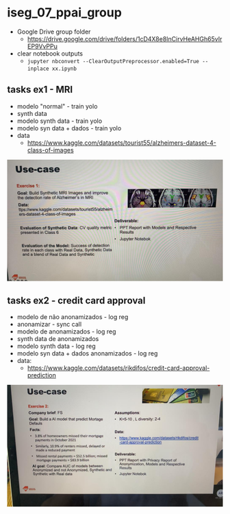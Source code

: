 # iseg_07_ppai_group

- Google Drive group folder
  - https://drive.google.com/drive/folders/1cD4X8e8InCirvHeAHGh65vIrEP9VvPPu
- clear notebook outputs
  - `jupyter nbconvert --ClearOutputPreprocessor.enabled=True --inplace xx.ipynb`

## tasks ex1 - MRI
- modelo "normal" - train yolo
- synth data
- modelo synth data - train yolo
- modelo syn data + dados - train yolo
- data
  - https://www.kaggle.com/datasets/tourist55/alzheimers-dataset-4-class-of-images

![](ppai_group_01.jpeg)

## tasks ex2 - credit card approval
- modelo de não anonamizados - log reg
- anonamizar - sync call
- modelo de anonamizados - log reg
- synth data de anonamizados
- modelo synth data - log reg
- modelo syn data + dados anonamizados - log reg
- data:
  - https://www.kaggle.com/datasets/rikdifos/credit-card-approval-prediction

![](ppai_group_02.jpeg)

